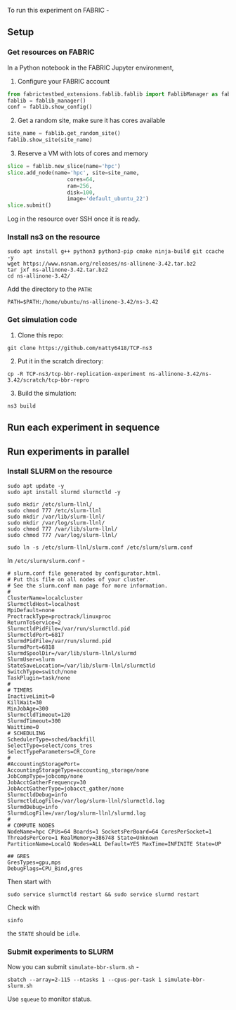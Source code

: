 To run this experiment on FABRIC - 

## Setup 

### Get resources on FABRIC

In a Python notebook in the FABRIC Jupyter environment,

1. Configure your FABRIC account

```python
from fabrictestbed_extensions.fablib.fablib import FablibManager as fablib_manager
fablib = fablib_manager() 
conf = fablib.show_config()
```

2. Get a random site, make sure it has cores available

```python
site_name = fablib.get_random_site()
fablib.show_site(site_name)
```

3. Reserve a VM with lots of cores and memory

```python
slice = fablib.new_slice(name='hpc')
slice.add_node(name='hpc', site=site_name, 
                   cores=64, 
                   ram=256, 
                   disk=100, 
                   image='default_ubuntu_22')
slice.submit()
```

Log in the resource over SSH once it is ready.

### Install ns3 on the resource

<!-- TODO: fill in the details -->

```
sudo apt install g++ python3 python3-pip cmake ninja-build git ccache -y
wget https://www.nsnam.org/releases/ns-allinone-3.42.tar.bz2
tar jxf ns-allinone-3.42.tar.bz2
cd ns-allinone-3.42/ 
```

Add the directory to the `PATH`:

```
PATH=$PATH:/home/ubuntu/ns-allinone-3.42/ns-3.42
```

### Get simulation code

1. Clone this repo:

```
git clone https://github.com/natty6418/TCP-ns3
```

2. Put it in the scratch directory:

```
cp -R TCP-ns3/tcp-bbr-replication-experiment ns-allinone-3.42/ns-3.42/scratch/tcp-bbr-repro
```

3. Build the simulation:

```
ns3 build
```

## Run each experiment in sequence

<!-- TODO -->

## Run experiments in parallel


### Install SLURM on the resource

```
sudo apt update -y
sudo apt install slurmd slurmctld -y
```

```
sudo mkdir /etc/slurm-llnl/
sudo chmod 777 /etc/slurm-llnl
sudo mkdir /var/lib/slurm-llnl/
sudo mkdir /var/log/slurm-llnl/
sudo chmod 777 /var/lib/slurm-llnl/
sudo chmod 777 /var/log/slurm-llnl/
```
```
sudo ln -s /etc/slurm-llnl/slurm.conf /etc/slurm/slurm.conf
```

In `/etc/slurm/slurm.conf` - 

```
# slurm.conf file generated by configurator.html.
# Put this file on all nodes of your cluster.
# See the slurm.conf man page for more information.
#
ClusterName=localcluster
SlurmctldHost=localhost
MpiDefault=none
ProctrackType=proctrack/linuxproc
ReturnToService=2
SlurmctldPidFile=/var/run/slurmctld.pid
SlurmctldPort=6817
SlurmdPidFile=/var/run/slurmd.pid
SlurmdPort=6818
SlurmdSpoolDir=/var/lib/slurm-llnl/slurmd
SlurmUser=slurm
StateSaveLocation=/var/lib/slurm-llnl/slurmctld
SwitchType=switch/none
TaskPlugin=task/none
#
# TIMERS
InactiveLimit=0
KillWait=30
MinJobAge=300
SlurmctldTimeout=120
SlurmdTimeout=300
Waittime=0
# SCHEDULING
SchedulerType=sched/backfill
SelectType=select/cons_tres
SelectTypeParameters=CR_Core
#
#AccountingStoragePort=
AccountingStorageType=accounting_storage/none
JobCompType=jobcomp/none
JobAcctGatherFrequency=30
JobAcctGatherType=jobacct_gather/none
SlurmctldDebug=info
SlurmctldLogFile=/var/log/slurm-llnl/slurmctld.log
SlurmdDebug=info
SlurmdLogFile=/var/log/slurm-llnl/slurmd.log
#
# COMPUTE NODES
NodeName=hpc CPUs=64 Boards=1 SocketsPerBoard=64 CoresPerSocket=1 ThreadsPerCore=1 RealMemory=386748 State=Unknown
PartitionName=LocalQ Nodes=ALL Default=YES MaxTime=INFINITE State=UP

## GRES
GresTypes=gpu,mps
DebugFlags=CPU_Bind,gres
```
Then start with

```
sudo service slurmctld restart && sudo service slurmd restart
```

Check with 

```
sinfo
```
the `STATE` should be `idle`.

### Submit experiments to SLURM

Now you can submit `simulate-bbr-slurm.sh` - 

```
sbatch --array=2-115 --ntasks 1 --cpus-per-task 1 simulate-bbr-slurm.sh
```

Use `squeue` to monitor status.


